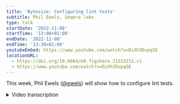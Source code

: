 ```yaml
---
title: 'Bytesize: Configuring lint tests'
subtitle: Phil Ewels, Seqera labs
type: talk
startDate: '2022-11-08'
startTime: '13:00+01:00'
endDate: '2022-11-08'
endTime: '13:30+01:00'
youtubeEmbed: https://www.youtube.com/watch?v=DiXh3Dvpq5E
locationURL:
  - https://doi.org/10.6084/m9.figshare.21533151.v1
  - https://www.youtube.com/watch?v=DiXh3Dvpq5E
---
```


This week, Phil Ewels ([@ewels](https://github.com/ewels)) will show how to configure lint tests.

<details markdown="1"><summary>Video transcription</summary>
:::note
The content has been edited to make it reader-friendly
:::

[0:01](https://www.youtube.com/watch?v=DiXh3Dvpq5E&t=1)
Hello, everyone. Welcome to today's bytesize talk. My name is Franziska Bonath. I'm today's host. But before we go into the talk, I would like to highlight an event. As you all know, we had a hackathon not long ago, which was hugely successful. And good news, there will be another one coming up in March 2023. This one will be a completely virtual event, but we are planning to have local communities come together and join forces. So if you want to host one of those, please contact us or add a pull request to the website where you can add your own site.
So, this is enough of announcements. Now I would like to hand over to Phil, who's giving today's talk. He is talking about configuring linting.

[1:07](https://www.youtube.com/watch?v=DiXh3Dvpq5E&t=67)
This is me stepping in, doing a bit of a last minute talk again. So sorry for the late advertisement about this one, and about what the talk topic would be. We realized, actually as Fran had been telling us for a couple of weeks, that we were running out of talks, but we only really realized yesterday that we didn't have anything scheduled for today. So we had a look through a list of suggestions, and this was one which had been asked - or requested - a couple of times. So I thought I'd jump in and try and talk everyone through nf-core linting. What it is, how it works, but most importantly, how to configure it.

[1:40](https://www.youtube.com/watch?v=DiXh3Dvpq5E&t=100)
This is going to be particularly interesting for both people building nf-core pipelines, but also people working with nf-core tooling outside of the nf-core ecosystem, where maybe some of these tests are not really relevant to you. But it's good for everyone to understand how it works and how to configure it. In the spirit of last minute decisions, I'm going to be live demoing everything. My apologies in advance if everything breaks horribly, but let's see how it goes.

[2:13](https://www.youtube.com/watch?v=DiXh3Dvpq5E&t=133)
Hopefully you can all see my screen. Move your faces over here. Wonderful. First things first, just a reminder about where the documentation is for all of this. So this is the nf-core website. If you head on over to the tools page up at the top here, you find the section for nf-core lint. This is the documentation. It pretty much tells you everything I'm going to tell you. If you get distracted by a dog or a neighbour or something, or if you forget everything else I'm going to tell you about, then just remember this. There is documentation on the website and you can read it and it explains how everything works. With that said, let's jump in and do some demo and walk through what we're going to be talking about today.

[3:04](https://www.youtube.com/watch?v=DiXh3Dvpq5E&t=184)
Just before we started recording, I created a new pipeline. I just did `nf-core create`, which made me a new empty pipeline. Then I updated the modules and I cleared out some of the template stuff so that we're up and running with a clean pipeline. If I do `git log`, you can see I've just got two commits from when we started preparation for this talk and just resolving the link warnings.

[3:33](https://www.youtube.com/watch?v=DiXh3Dvpq5E&t=213)
Now, what is code linting or linter? Basically, a code linter has a set of rules about how code should look and how it should work. It checks the code and gives you passes or failures in a series of tests. Typically, when you talk about code linters, you're also talking about code formatting. So, for example, you can have a JavaScript or JSON code formatter or Python code formatter. These have linting tests where they look at the code and they can also reformat the code for you. We're not talking about that today. The nf-core linter doesn't have anything to do with code formatting. It's just a set of rules and it's a way to inspect code for standardization. The linting has been around for nf-core since we started the project and is a fairly crucial part of how we work. It allows the community to scale because we do so much work with code review where other people are reviewing code that you're writing. Having a set of automated tests means that we can be a bit more confident that things are adhering to the principles and not breaking stuff without having to check really, really carefully. By automating the things that we are commonly asking for, it streamlines this process of code review and makes the general code quality better. This is pretty much how the nf-core lint tools have evolved over time. It started off with a couple of minor things. Every time we've come across the same thing a few times in a pull request, we say we should write a lint test for that so we can automatically test for this thing again in the future.

[5:10](https://www.youtube.com/watch?v=DiXh3Dvpq5E&t=310)
Another thing that's really important about it is it makes sure that everybody stays up to date with all the latest things, guidelines and rules for nf-core because these change over time. We have updates in the nf-core template and we do template synchronization, and all this stuff, and that rolls along. What happens is if you keep running nf-core lints on your code base over time, as retooling updates along with the template, you'll start to get failures where before it was passing. That's because it says it checks the code in your pipeline against the template. In some places it says this should be the same as the template. It's either out of date or you've edited it and that's a bad thing. So it also forces everyone to stay up to date and in sync. That's why we have retooling. That's why we have nf-core linting.

[5:56](https://www.youtube.com/watch?v=DiXh3Dvpq5E&t=354)
If I do `nf-core help`, you'll see that it's one of the commands here, commands for developers. The basic one is `nf-core lint`. You can also call it just specifically for modules. So it's an `nf-core modules lint` and that calls just a subset of those tests. But generally speaking, you just do `nf-core lint` and it just checks everything. I'm currently sat in my working directory as the root of the pipeline. Here it's run 182 different tests and they all passed and nothing failed. That's great! When I push commits and open pull requests to GitHub and things, we have automated continuous integration tests, zero tests, and they run the same command on the code. That means when you open a pull request, those tests automatically run and you get a green tick or red cross saying whether this is good or bad. We have different statuses that the tests can have: they can be passed, they can fail (which obviously is bad) and they can throw warnings. With warnings, they don't actually fail the CI, so you'll still get a green tick. But it tells you in the text message when you check the text that there's something which is maybe not ideal. Hopefully when you're creating pull requests, you also get a little comment automatically added, which summarizes the results in the body of the pull request. To give you visibility, especially for these warnings, which might fly under the radar otherwise.

[7:15](https://www.youtube.com/watch?v=DiXh3Dvpq5E&t=435)
What we're particularly interested about today is this category of tests, which are ignored. I'm going to come on and tell you how to ignore CI tests. But first, let's make something fail. So if I open up VS Code here, this is my pipeline that I've just created. I'm going to dig in as different, lots of different tests which I could make fail. But I'm going to start off by doing something very simple. We've got the readme file here. One of the tests checks that the nf-core readmes look like nf-core readmes. All nf-core readmes have these badges at the top. I'll show you what I mean if I go to RNA-Seq. Go to github.com and look at the main readme on when you load up the repo. It's got these badges along the top, which says it works with Nextflow and you need this version or whatever. We have a lint test that checks these badges are there and correctly formatted and consistent. For example, it says the minimum version of Nextflow you need. You also define that in the config file down here. It's quite easy to let these two fall out of sync. We have a lint test which checks this button in the readme. Simple. So I'm going to break it by deleting those. It's gone. The markdown file is still totally valid. It just doesn't have any of the buttons at the top.

[8:32](https://www.youtube.com/watch?v=DiXh3Dvpq5E&t=512)
OK, so proof of principle, nf-core lint now should hopefully fail. OK, it didn't fail. It gave us a warning. Close enough. Really important about this is, when you see these warnings, you get a summary text saying didn't have a Nextflow minimum version badge. But it might be that you don't completely understand what the message is or it's a bit unclear. Most browsers will handle these hyperlinks in the terminal and where it says readme, that's the identifier for this test. If I hold, I'm on a Mac, so if I hold command, I think on Linux and Windows, it's control. I can click that and it's going to open up a tab in my web browser and it's going to go specifically to the test ID called "readme". This is where we have longer form documentation about this specific lint test. Here you can see it says it needs to have a Nextflow badge and it should look like this and it should be the right thing. It should have a bioconda badge and everything. So this is where the long form documentation about these lint tests are. You can also find it if you go to tools and then somewhere under tools. I always forget. Anyway, you follow that link here and it tells you all about it.

[9:49](https://www.youtube.com/watch?v=DiXh3Dvpq5E&t=589)
I noticed that this is quite specific, it's not just editing the whole file, but it's just this part of the readme file is checked and there are other ones as well. If I go into, let me see, assets, multiqc.config, do `foo: bar`, then I should get, I think, a failure about editing the multiqc file. And... no. OK, I managed to do something right there. But anyway, there's certain files where you can get a failure for putting stuff at the start, but if you stick it at the end, it will be valid and things. That test is, I think, called "files unchanged" here. So I should have picked one which is actually tested. These ones, you can add extra stuff and see - the gitignore file, for example. So, yeah, these are all different lint tests and they're documented here.

[10:51](https://www.youtube.com/watch?v=DiXh3Dvpq5E&t=651)
Obviously I could fix this readme file by putting the badges back in, rerunning a template, etc, or reading the documentation and seeing what's required. But in this case, maybe I don't want to do that. Maybe I'm building outside of nf-core and I don't want to have the nf-core badges at the top and I want to do my own thing. That's fine. How do I go about doing that? I need to ignore this test! The way I do that is when you run `nf-core create`, you get a config file for nf-core, this one, ".nf-core.yml", which is a hidden file. Depending on how you're looking at your files, you may need to show hidden files. In here, by default, we just have this. It just says this repository is a pipeline. This has to do with working with modules. But I can add a new key in here called "lint". Under "lint", I'm going to give the name of the test that failed, which is called "readme". I'm going to set it to false. I'm going to hit save. That's what it is. I'm going to rerun linting now. Now it says pipeline test ignored. It just says it didn't run this test. Because of that, nothing failed and everything's fine. That's basically all there is to it.

[12:03](https://www.youtube.com/watch?v=DiXh3Dvpq5E&t=723)
If there are any of these lint tests you don't like that you are sure that it's doing what you want it to be doing, then you can just say ignore this test and it will be ignored. This is quite a blunt tool. I've just ignored this entire lint test called "readme". For example, if I go in and I change... let's do "files exist" here. So I'm going to delete the editor config file. `nf-core lint`. Then it should throw a failure because this is a required file and it's not there. So it takes me here. Now I could do `files_exist: false` and that will disable the entire lint test. That's fine. That makes everything work. But it's a bit of a blunt tool because now it's not checking for the presence of any files. So it's allowing me to delete that one file, but it's now not checking for the presence of any of these files, which is maybe overkill because it was just that one file I care about. Now, some of the lint tests then allow you to provide a bit more information. In this case, what was the file I deleted? Editor config. Instead of just saying "false", I can actually give the name of the file there. I think it has to be a list. Now, when I run this again, hopefully it should still pass. But now it ignores just that one specific file. So this isn't possible for every single one nf-core lint tests, you have to check the documentation. But certainly "files_exist" and "files_unchanged", which are probably two of the ones which come up the most frequently.

[13:54](https://www.youtube.com/watch?v=DiXh3Dvpq5E&t=834)
You can specify exactly which files you want to ignore and then you keep the value of the rest of the lint test there, which checks all the other stuff, which is generally a good thing. Right. 13.14, that's my 15 minutes. It's a very short and sharp bytesize talk this time. Very specific about this one thing. But hopefully that's helpful. Hopefully this will be a useful resource for anyone coming back to this in the future, asking about how lint configs work. If you have any questions or feedback or suggestions, then please shout and I'll do my best to answer any questions if there are any now. Fran back to you.

[14:33](https://www.youtube.com/watch?v=DiXh3Dvpq5E&t=873)
(host) Yeah. Hi. So everyone can unmute themselves if they want to and just ask the question right away. I don't see anything coming up for now. I mean, you don't have to ask now. Obviously, as usual, you can come to Slack, either ask your questions in #bytesize or in the #help. As usual, I would like to thank the Chan Zuckerberg Initiative for funding the talks, of course, Phil, for this very-short-notice talk today and the audience for listening.

[15:12](https://www.youtube.com/watch?v=DiXh3Dvpq5E&t=912)
Also, just say on Slack that there's a Slack channel called Linting. I think it's called Linting, which is the place to go for any specific questions about Linting when you're generally confused.
(host) Yeah, I should have known there's always a Slack channel for everything. Thank you, Phil.
Always.

</details>
